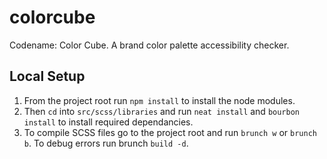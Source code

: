 # colorcube
Codename: Color Cube. A brand color palette accessibility checker.

## Local Setup
1. From the project root run `npm install` to install the node modules.
2. Then `cd` into `src/scss/libraries` and run `neat install` and `bourbon install`
to install required dependancies.
3. To compile SCSS files go to the project root and run `brunch w` or `brunch b`.
To debug errors run brunch `build -d`.

